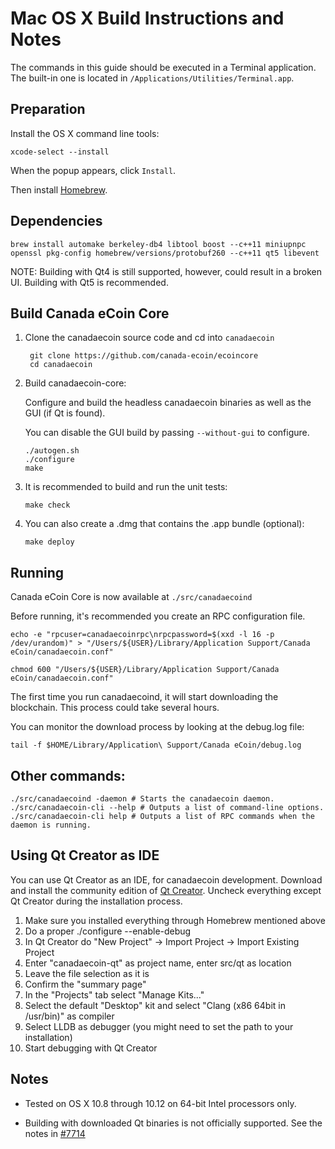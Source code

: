 Mac OS X Build Instructions and Notes
====================================
The commands in this guide should be executed in a Terminal application.
The built-in one is located in `/Applications/Utilities/Terminal.app`.

Preparation
-----------
Install the OS X command line tools:

`xcode-select --install`

When the popup appears, click `Install`.

Then install [Homebrew](http://brew.sh).

Dependencies
----------------------

    brew install automake berkeley-db4 libtool boost --c++11 miniupnpc openssl pkg-config homebrew/versions/protobuf260 --c++11 qt5 libevent

NOTE: Building with Qt4 is still supported, however, could result in a broken UI. Building with Qt5 is recommended.

Build Canada eCoin Core
------------------------

1. Clone the canadaecoin source code and cd into `canadaecoin`

        git clone https://github.com/canada-ecoin/ecoincore
        cd canadaecoin

2.  Build canadaecoin-core:

    Configure and build the headless canadaecoin binaries as well as the GUI (if Qt is found).

    You can disable the GUI build by passing `--without-gui` to configure.

        ./autogen.sh
        ./configure
        make

3.  It is recommended to build and run the unit tests:

        make check

4.  You can also create a .dmg that contains the .app bundle (optional):

        make deploy

Running
-------

Canada eCoin Core is now available at `./src/canadaecoind`

Before running, it's recommended you create an RPC configuration file.

    echo -e "rpcuser=canadaecoinrpc\nrpcpassword=$(xxd -l 16 -p /dev/urandom)" > "/Users/${USER}/Library/Application Support/Canada eCoin/canadaecoin.conf"

    chmod 600 "/Users/${USER}/Library/Application Support/Canada eCoin/canadaecoin.conf"

The first time you run canadaecoind, it will start downloading the blockchain. This process could take several hours.

You can monitor the download process by looking at the debug.log file:

    tail -f $HOME/Library/Application\ Support/Canada eCoin/debug.log

Other commands:
-------

    ./src/canadaecoind -daemon # Starts the canadaecoin daemon.
    ./src/canadaecoin-cli --help # Outputs a list of command-line options.
    ./src/canadaecoin-cli help # Outputs a list of RPC commands when the daemon is running.

Using Qt Creator as IDE
------------------------
You can use Qt Creator as an IDE, for canadaecoin development.
Download and install the community edition of [Qt Creator](https://www.qt.io/download/).
Uncheck everything except Qt Creator during the installation process.

1. Make sure you installed everything through Homebrew mentioned above
2. Do a proper ./configure --enable-debug
3. In Qt Creator do "New Project" -> Import Project -> Import Existing Project
4. Enter "canadaecoin-qt" as project name, enter src/qt as location
5. Leave the file selection as it is
6. Confirm the "summary page"
7. In the "Projects" tab select "Manage Kits..."
8. Select the default "Desktop" kit and select "Clang (x86 64bit in /usr/bin)" as compiler
9. Select LLDB as debugger (you might need to set the path to your installation)
10. Start debugging with Qt Creator

Notes
-----

* Tested on OS X 10.8 through 10.12 on 64-bit Intel processors only.

* Building with downloaded Qt binaries is not officially supported. See the notes in [#7714](https://github.com/bitcoin/bitcoin/issues/7714)
